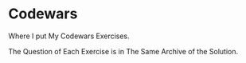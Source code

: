 # Codewars
Where I put My Codewars Exercises.

The Question of Each Exercise is in The Same Archive of the Solution.
